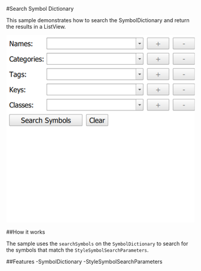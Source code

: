 #Search Symbol Dictionary

This sample demonstrates how to search the SymbolDictionary and return the results in a ListView.

![](screenshot.png)

##How it works

The sample uses the `searchSymbols` on the `SymbolDictionary` to search for the symbols that match the `StyleSymbolSearchParameters`.

##Features
-SymbolDictionary
-StyleSymbolSearchParameters
